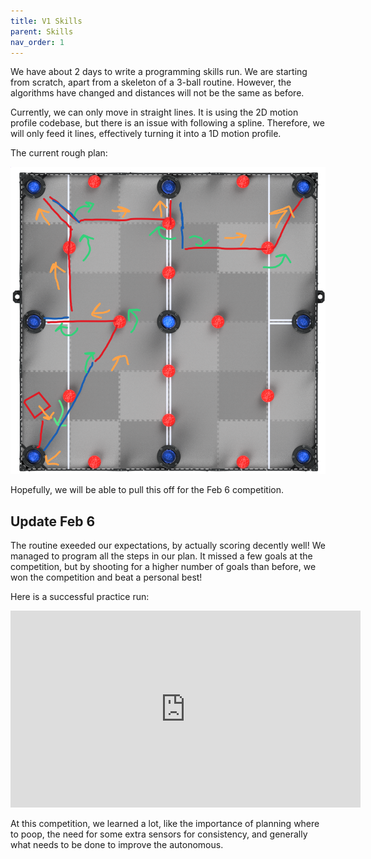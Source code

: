 ```yaml
---
title: V1 Skills
parent: Skills
nav_order: 1
---
```


We have about 2 days to write a programming skills run. We are starting from
scratch, apart from a skeleton of a 3-ball routine. However, the algorithms have
changed and distances will not be the same as before.

Currently, we can only move in straight lines. It is using the 2D motion profile
codebase, but there is an issue with following a spline. Therefore, we will only
feed it lines, effectively turning it into a 1D motion profile.

The current rough plan:

![](images/skills-v1.png)

Hopefully, we will be able to pull this off for the Feb 6 competition.

## Update Feb 6

The routine exeeded our expectations, by actually scoring decently well! We
managed to program all the steps in our plan. It missed a few goals at the
competition, but by shooting for a higher number of goals than before, we won
the competition and beat a personal best!

Here is a successful practice run:

<iframe width="560" height="315" src="https://www.youtube-nocookie.com/embed/Sm_SCR62IUE" title="YouTube video player" frameborder="0" allow="accelerometer; autoplay; clipboard-write; encrypted-media; gyroscope; picture-in-picture" allowfullscreen></iframe><br>

At this competition, we learned a lot, like the importance of planning where to
poop, the need for some extra sensors for consistency, and generally what needs
to be done to improve the autonomous.
